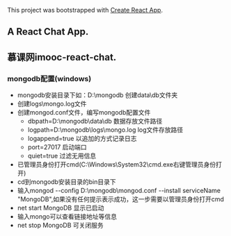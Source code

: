 This project was bootstrapped with [Create React App](https://github.com/facebookincubator/create-react-app).

## A React Chat App.

## 慕课网imooc-react-chat.

### mongodb配置(windows)
- mongodb安装目录下如：D:\mongodb 创建data\db文件夹
- 创建logs\mongo.log文件
- 创建mongod.conf文件，编写mongodb配置文件
  - dbpath=D:\mongodb\data\db  数据存放文件路径
  - logpath=D:\mongodb\logs\mongo.log  log文件存放路径
  - logappend=true  以追加的方式记录日志
  - port=27017  启动端口
  - quiet=true  过滤无用信息
- 已管理员身份打开cmd(C:\Windows\System32\cmd.exe右键管理员身份打开)
- cd到mongodb安装目录的bin目录下
- 输入mongod --config D:\mongodb\mongod.conf --install serviceName "MongoDB",如果没有任何提示表示成功，这一步需要以管理员身份打开cmd
- net start MongoDB 显示已启动
- 输入mongo可以查看链接地址等信息
- net stop MongoDB 可关闭服务